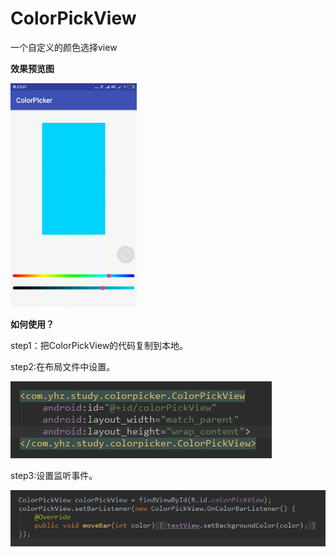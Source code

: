 # ColorPickView
一个自定义的颜色选择view

**效果预览图**

<img src = "https://github.com/droidXZ/ColorPickView/blob/master/screenshoot/colorpick.gif"  width="40%"/>

**如何使用？**

step1：把ColorPickView的代码复制到本地。

step2:在布局文件中设置。

<img src = "https://github.com/droidXZ/ColorPickView/blob/master/screenshoot/layout.png"/>

step3:设置监听事件。

<img src = "https://github.com/droidXZ/ColorPickView/blob/master/screenshoot/listener.png"/>
